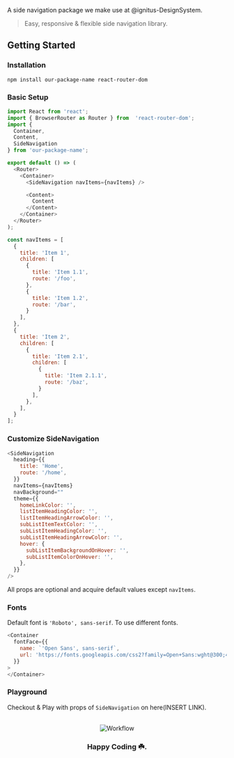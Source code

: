 A side navigation package we make use at @ignitus-DesignSystem.

> Easy, responsive & flexible side navigation library.

## Getting Started
### Installation

```npm install our-package-name react-router-dom```

### Basic Setup

```javascript
import React from 'react';
import { BrowserRouter as Router } from  'react-router-dom';
import {
  Container,
  Content,
  SideNavigation
} from 'our-package-name';

export default () => (
  <Router>
    <Container>
      <SideNavigation navItems={navItems} />

      <Content>
        Content
      </Content>
    </Container>
  </Router>
);

```

```javascript
const navItems = [
  {
    title: 'Item 1',
    children: [
      {
        title: 'Item 1.1',
        route: '/foo',
      },
      {
        title: 'Item 1.2',
        route: '/bar',
      }
    ],
  },
  {
    title: 'Item 2',
    children: [
      {
        title: 'Item 2.1',
        children: [
          {
            title: 'Item 2.1.1',
            route: '/baz',
          }
        ],
      },
    ],
  }
];
```

### Customize SideNavigation

```javascript
<SideNavigation
  heading={{
    title: 'Home',
    route: '/home',
  }}
  navItems={navItems}
  navBackground=""
  theme={{
    homeLinkColor: '',
    listItemHeadingColor: '',
    listItemHeadingArrowColor: '',
    subListItemTextColor: '',
    subListItemHeadingColor: '',
    subListItemHeadingArrowColor: '',
    hover: {
      subListItemBackgroundOnHover: '',
      subListItemColorOnHover: '',
    },
  }}
/>
```

All props are optional and acquire default values except ```navItems```.

### Fonts

Default font is ```'Roboto', sans-serif```. To use different fonts.

```javascript
<Container
  fontFace={{
    name: `'Open Sans', sans-serif`,
    url: 'https://fonts.googleapis.com/css2?family=Open+Sans:wght@300;400&display=swap',
  }}
>
</Container>
```

### Playground

Checkout & Play with props of ```SideNavigation``` on here(INSERT LINK).

<div align="center">
  <br>
    <img src="https://i.imgur.com/4BDZNxF.gif" alt="Workflow">
  <br>
  <h3>Happy Coding ☘️.</h3>
</div>
